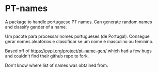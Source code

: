 # PT-names 
A package to handle portuguese PT names. Can generate random names and classify gender of a name.

Um pacote para processar nomes portugueses (de Portugal). Consegue gerar nomes aleatórios e classificar se um nome é masculino ou feminino.


Based off of https://pypi.org/project/pt-name-gen/ which had a few bugs and couldn't find their github repo to fork.

Don't know where list of names was obtained from.